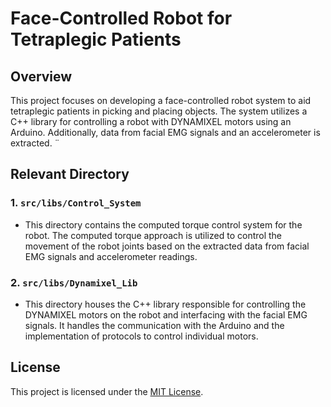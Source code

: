 # Face-Controlled Robot for Tetraplegic Patients

## Overview

This project focuses on developing a face-controlled robot system to aid tetraplegic patients in picking and placing objects. The system utilizes a C++ library for controlling a robot with DYNAMIXEL motors using an Arduino. Additionally, data from facial EMG signals and an accelerometer is extracted. ¨

## Relevant Directory

### 1. `src/libs/Control_System`

- This directory contains the computed torque control system for the robot. The computed torque approach is utilized to control the movement of the robot joints based on the extracted data from facial EMG signals and accelerometer readings.
### 2. `src/libs/Dynamixel_Lib`

- This directory houses the C++ library responsible for controlling the DYNAMIXEL motors on the robot and interfacing with the facial EMG signals. It handles the communication with the Arduino and the implementation of protocols to control individual motors.

## License

This project is licensed under the [MIT License](LICENSE).
